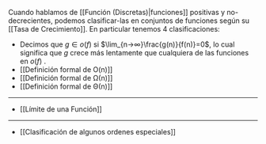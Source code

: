 Cuando hablamos de [[Función (Discretas)|funciones]] positivas y no-decrecientes, podemos clasificar-las en conjuntos de funciones según su [[Tasa de Crecimiento]]. En particular tenemos 4 clasificaciones:
- Decimos que $g∈o(f)$ si $\lim_{n→∞}\frac{g(n)}{f(n)}=0$, lo cual significa que $g$ crece más lentamente que cualquiera de las funciones en $o(f)$ .
- [[Definición formal de O(n)]]
- [[Definición formal de Ω(n)]]
- [[Definición formal de Θ(n)]]
***
- [[Límite de una Función]]
***
- [[Clasificación de algunos ordenes especiales]]